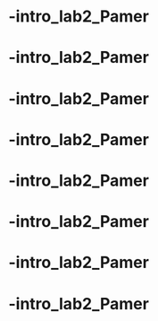 # -intro_lab2_Pamer
# -intro_lab2_Pamer
# -intro_lab2_Pamer
# -intro_lab2_Pamer
# -intro_lab2_Pamer
# -intro_lab2_Pamer
# -intro_lab2_Pamer
# -intro_lab2_Pamer

